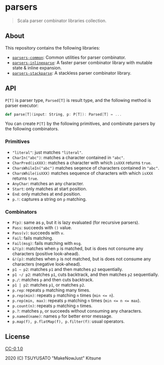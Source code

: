 # parsers

> Scala parser combinator libraries collection.

## About

This repository contains the following libraries:

  - [`parsers-common`](modules/parsers-common): Common utilities for parser combinator.
  - [`parsers-inlineparse`](modules/parsers-inlineparse): A faster parser combinator library with mutable state & inline expansion.
  - [`parsers-stackparse`](modules/parsers-stackparse): A stackless parser combinator library.

## API

`P[T]` is parser type, `Parsed[T]` is result type, and the following method is parser executor:

```scala
def parse[T](input: String, p: P[T]): Parsed[T] = ...
```

You can create `P[T]` by the following primitives, and combinate parsers by the following combinators.

### Primitives

  - `"literal"`: just matches `"literal"`.
  - `CharIn("abc")`: matches a character contained in `"abc"`.
  - `CharPred(isXXX)`: matches a character with which `isXXX` returns `true`.
  - `CharsWhileIn("abc")` matches seqence of characters contained in `"abc"`.
  - `CharsWhile(isXXX)` matches sequence of characters with which `isXXX` returns `true`.
  - `AnyChar`: matches an any character.
  - `Start`: only matches at start position.
  - `End`: only matches at end position.
  - `p.!`: captures a string on `p` matching.

### Combinators

  - `P(p)`: same as `p`, but it is lazy evaluated (for recursive parsers).
  - `Pass`: succeeds with `()` value.
  - `Pass(v)`: succeeds with `v`.
  - `Fail`: fails matching.
  - `Fail(msg)`: fails matching with `msg`.
  - `&?(p)`: matches when `p` is matched, but is does not consume any characters (positive look-ahead).
  - `&!(p)`: matches when `p` is not matched, but is does not consume any characters (negative look-ahead).
  - `p1 ~ p2`: matches `p1` and then matches `p2` sequentially.
  - `p1 ~/ p2`: matches `p1`, cuts backtrack, and then matches `p2` sequentially.
  - `p./`: matches `p` and then cuts backtrack.
  - `p1 | p2`: matches `p1`, or matches `p2`.
  - `p.rep`: repeats `p` matching many times.
  - `p.rep(min)`: repeats `p` matching `n` times (`min <= n`).
  - `p.rep(min, max)`: repeats `p` matching `n` times (`min <= n <= max`).
  - `p.count(n)`: repeats `p` matching `n` times.
  - `p.?`: matches `p`, or succeeds without consuming any characters.
  - `p.named(name)`: names `p` for better error message.
  - `p.map(f), p.flatMap(f), p.filter(f)`: usual operators.

## License

[CC-0 1.0](https://creativecommons.org/publicdomain/zero/1.0/)

2020 (C) TSUYUSATO "MakeNowJust" Kitsune

